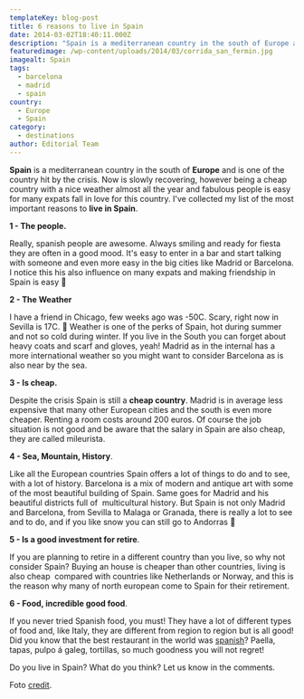 ```yaml
---
templateKey: blog-post
title: 6 reasons to live in Spain
date: 2014-03-02T18:40:11.000Z
description: "Spain is a mediterranean country in the south of Europe and\_is one of the country hit by the crisis. Now is slowly recovering, however being a cheap country with a nice weather almost all the year and fabulous people is easy for many expats fall in love for this country. I've collected my list of the most important reasons to\_live in Spain."
featuredimage: /wp-content/uploads/2014/03/corrida_san_fermin.jpg
imagealt: Spain
tags:
  - barcelona
  - madrid
  - spain
country:
  - Europe
  - Spain
category:
  - destinations
author: Editorial Team
---
```

**Spain** is a mediterranean country in the south of **Europe** and is one of the country hit by the crisis. Now is slowly recovering, however being a cheap country with a nice weather almost all the year and fabulous people is easy for many expats fall in love for this country. I've collected my list of the most important reasons to **live in Spain**.

**1 - The people.**

Really, spanish people are awesome. Always smiling and ready for fiesta they are often in a good mood. It's easy to enter in a bar and start talking with someone and even more easy in the big cities like Madrid or Barcelona. I notice this his also influence on many expats and making friendship in Spain is easy 🙂

**2 - The Weather**

I have a friend in Chicago, few weeks ago was -50C. Scary, right now in Sevilla is 17C. 🙂 Weather is one of the perks of Spain, hot during summer and not so cold during winter. If you live in the South you can forget about heavy coats and scarf and gloves, yeah! Madrid as in the internal has a more international weather so you might want to consider Barcelona as is also near by the sea.

**3 - Is cheap.**

Despite the crisis Spain is still a **cheap country**. Madrid is in average less expensive that many other European cities and the south is even more cheaper. Renting a room costs around 200 euros. Of course the job situation is not good and be aware that the salary in Spain are also cheap, they are called mileurista.

**4 - Sea, Mountain, History**.

Like all the European countries Spain offers a lot of things to do and to see, with a lot of history. Barcelona is a mix of modern and antique art with some of the most beautiful building of Spain. Same goes for Madrid and his beautiful districts full of  multicultural history. But Spain is not only Madrid and Barcelona, from Sevilla to Malaga or Granada, there is really a lot to see and to do, and if you like snow you can still go to Andorras 🙂

**5 - Is a good investment for retire**.

If you are planning to retire in a different country than you live, so why not consider Spain? Buying an house is cheaper than other countries, living is also cheap  compared with countries like Netherlands or Norway, and this is the reason why many of north european come to Spain for their retirement.

**6 - Food, incredible good food**.

If you never tried Spanish food, you must! They have a lot of different types of food and, like Italy, they are different from region to region but is all good! Did you know that the best restaurant in the world was <a href="https://en.wikipedia.org/wiki/ElBulli" target="_blank">spanish</a>? Paella, tapas, pulpo á galeg, tortillas, so much goodness you will not regret!

Do you live in Spain? What do you think? Let us know in the comments.

Foto <a href="https://sunshineandsiestas.com/2013/07/09/uno-de-enero-dos-de-febrero-experiencing-the-san-fermines-festival-of-pamplona/" target="_blank">credit</a>.
